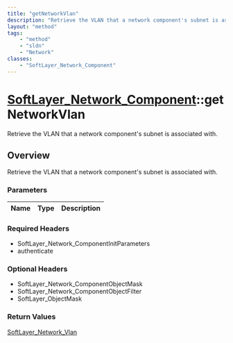 ```yaml
---
title: "getNetworkVlan"
description: "Retrieve the VLAN that a network component's subnet is associated with."
layout: "method"
tags:
    - "method"
    - "sldn"
    - "Network"
classes:
    - "SoftLayer_Network_Component"
---
```

# [SoftLayer_Network_Component](/reference/services/SoftLayer_Network_Component)::getNetworkVlan

Retrieve the VLAN that a network component's subnet is associated with.


## Overview 
Retrieve the VLAN that a network component's subnet is associated with.

### Parameters 
|Name | Type | Description |
| --- | --- | --- |


### Required Headers
* SoftLayer_Network_ComponentInitParameters
* authenticate

### Optional Headers
* SoftLayer_Network_ComponentObjectMask
* SoftLayer_Network_ComponentObjectFilter
* SoftLayer_ObjectMask

### Return Values
<a href='/reference/datatypes/SoftLayer_Network_Vlan'>SoftLayer_Network_Vlan </a>

